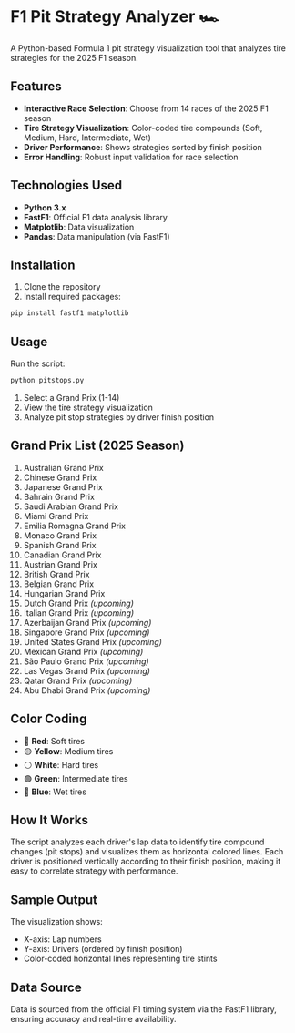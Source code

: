 # F1 Pit Strategy Analyzer 🏎️

A Python-based Formula 1 pit strategy visualization tool that analyzes tire strategies for the 2025 F1 season.

## Features

- **Interactive Race Selection**: Choose from 14 races of the 2025 F1 season
- **Tire Strategy Visualization**: Color-coded tire compounds (Soft, Medium, Hard, Intermediate, Wet)
- **Driver Performance**: Shows strategies sorted by finish position
- **Error Handling**: Robust input validation for race selection

## Technologies Used

- **Python 3.x**
- **FastF1**: Official F1 data analysis library
- **Matplotlib**: Data visualization
- **Pandas**: Data manipulation (via FastF1)

## Installation

1. Clone the repository
2. Install required packages:
```bash
pip install fastf1 matplotlib
```

## Usage

Run the script:
```bash
python pitstops.py
```

1. Select a Grand Prix (1-14)
2. View the tire strategy visualization
3. Analyze pit stop strategies by driver finish position

## Grand Prix List (2025 Season)

1. Australian Grand Prix
2. Chinese Grand Prix
3. Japanese Grand Prix
4. Bahrain Grand Prix
5. Saudi Arabian Grand Prix
6. Miami Grand Prix
7. Emilia Romagna Grand Prix
8. Monaco Grand Prix
9. Spanish Grand Prix
10. Canadian Grand Prix
11. Austrian Grand Prix
12. British Grand Prix
13. Belgian Grand Prix
14. Hungarian Grand Prix
15. Dutch Grand Prix *(upcoming)*
16. Italian Grand Prix *(upcoming)*
17. Azerbaijan Grand Prix *(upcoming)*
18. Singapore Grand Prix *(upcoming)*
19. United States Grand Prix *(upcoming)*
20. Mexican Grand Prix *(upcoming)*
21. São Paulo Grand Prix *(upcoming)*
22. Las Vegas Grand Prix *(upcoming)*
23. Qatar Grand Prix *(upcoming)*
24. Abu Dhabi Grand Prix *(upcoming)*

## Color Coding

- 🔴 **Red**: Soft tires
- 🟡 **Yellow**: Medium tires
- ⚪ **White**: Hard tires
- 🟢 **Green**: Intermediate tires
- 🔵 **Blue**: Wet tires

## How It Works

The script analyzes each driver's lap data to identify tire compound changes (pit stops) and visualizes them as horizontal colored lines. Each driver is positioned vertically according to their finish position, making it easy to correlate strategy with performance.

## Sample Output

The visualization shows:
- X-axis: Lap numbers
- Y-axis: Drivers (ordered by finish position)
- Color-coded horizontal lines representing tire stints

## Data Source

Data is sourced from the official F1 timing system via the FastF1 library, ensuring accuracy and real-time availability.
